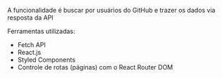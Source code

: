 A funcionalidade é buscar por usuários do GitHub e trazer os dados via resposta da API


Ferramentas utilizadas:
 - Fetch API
 - React.js
 - Styled Components
 - Controle de rotas (páginas) com o React Router DOM
